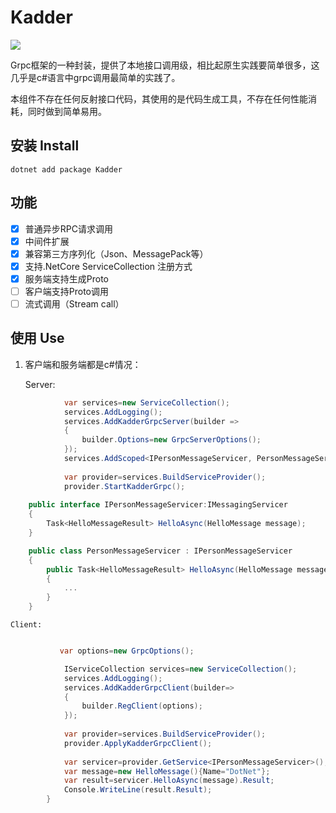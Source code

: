 Kadder
=============================
[![](https://api.travis-ci.org/felixwan-git/Kadder.svg?branch=master)](https://www.travis-ci.org/felixwan-git/Kadder)

   Grpc框架的一种封装，提供了本地接口调用级，相比起原生实践要简单很多，这几乎是c#语言中grpc调用最简单的实践了。

   本组件不存在任何反射接口代码，其使用的是代码生成工具，不存在任何性能消耗，同时做到简单易用。

## 安装 Install
  ```
  dotnet add package Kadder
  ```

## 功能

- [x] 普通异步RPC请求调用
- [x] 中间件扩展
- [x] 兼容第三方序列化（Json、MessagePack等）
- [x] 支持.NetCore ServiceCollection 注册方式
- [x] 服务端支持生成Proto
- [ ] 客户端支持Proto调用
- [ ] 流式调用（Stream call）

## 使用 Use

1. 客户端和服务端都是c#情况：

   Server:   

```csharp  
            var services=new ServiceCollection();
            services.AddLogging();
            services.AddKadderGrpcServer(builder =>
            {
                builder.Options=new GrpcServerOptions();
            });
            services.AddScoped<IPersonMessageServicer, PersonMessageServicer>();
            
            var provider=services.BuildServiceProvider();
            provider.StartKadderGrpc();
    
    public interface IPersonMessageServicer:IMessagingServicer
    {
        Task<HelloMessageResult> HelloAsync(HelloMessage message);
    }

    public class PersonMessageServicer : IPersonMessageServicer
    {
        public Task<HelloMessageResult> HelloAsync(HelloMessage message)
        {
            ...
        }
    }
```
    Client:
```csharp

           var options=new GrpcOptions();

            IServiceCollection services=new ServiceCollection();
            services.AddLogging();
            services.AddKadderGrpcClient(builder=>
            {
                builder.RegClient(options);
            });
            
            var provider=services.BuildServiceProvider();
            provider.ApplyKadderGrpcClient();
            
            var servicer=provider.GetService<IPersonMessageServicer>();
            var message=new HelloMessage(){Name="DotNet"};
            var result=servicer.HelloAsync(message).Result;
            Console.WriteLine(result.Result);
        }
```

